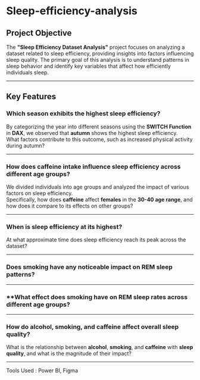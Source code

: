 # Sleep-efficiency-analysis

## Project Objective

The **"Sleep Efficiency Dataset Analysis"** project focuses on analyzing a dataset related to sleep efficiency, providing insights into factors influencing sleep quality. The primary goal of this analysis is to understand patterns in sleep behavior and identify key variables that affect how efficiently individuals sleep.

---

## Key Features

### **Which season exhibits the highest sleep efficiency?**
By categorizing the year into different seasons using the **SWITCH Function** in **DAX**, we observed that **autumn** shows the highest sleep efficiency.  
What factors contribute to this outcome, such as increased physical activity during autumn?

---

### **How does caffeine intake influence sleep efficiency across different age groups?**
We divided individuals into age groups and analyzed the impact of various factors on sleep efficiency.  
Specifically, how does **caffeine** affect **females** in the **30-40 age range**, and how does it compare to its effects on other groups?

---

### **When is sleep efficiency at its highest?**
At what approximate time does sleep efficiency reach its peak across the dataset?

---

### **Does smoking have any noticeable impact on REM sleep patterns?**
---
### **What effect does smoking have on REM sleep rates across different age groups?
---

### **How do alcohol, smoking, and caffeine affect overall sleep quality?**
What is the relationship between **alcohol**, **smoking**, and **caffeine** with **sleep quality**, and what is the magnitude of their impact?

---
Tools Used : Power BI, Figma

